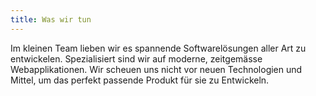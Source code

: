 ```yaml
---
title: Was wir tun
---
```


Im kleinen Team lieben wir es spannende Softwarelösungen aller Art zu entwickelen.
Spezialisiert sind wir auf moderne, zeitgemässe Webapplikationen.
Wir scheuen uns nicht vor neuen Technologien und Mittel, um das perfekt passende Produkt für sie zu Entwickeln.

